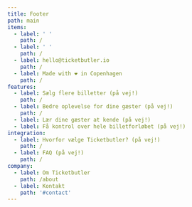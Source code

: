 ```yaml
---
title: Footer
path: main
items:
  - label: ' '
    path: /
  - label: ' '
    path: /
  - label: hello@ticketbutler.io
    path: /
  - label: Made with ❤️ in Copenhagen
    path: /
features:
  - label: Sælg flere billetter (på vej!)
    path: /
  - label: Bedre oplevelse for dine gæster (på vej!)
    path: /
  - label: Lær dine gæster at kende (på vej!)
  - label: Få kontrol over hele billetforløbet (på vej!)
integration:
  - label: Hvorfor vælge Ticketbutler? (på vej!)
    path: /
  - label: FAQ (på vej!)
    path: /
company:
  - label: Om Ticketbutler
    path: /about
  - label: Kontakt
    path: '#contact'
---
```


